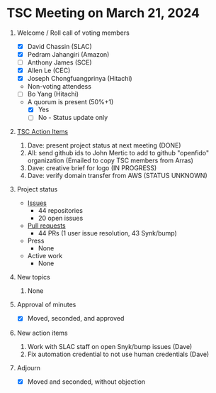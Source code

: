 # TSC Meeting on March 21, 2024

1. Welcome / Roll call of voting members
   - [x] David Chassin (SLAC)
   - [x] Pedram Jahangiri (Amazon)
   - [ ] Anthony James (SCE)
   - [x] Allen Le (CEC)
   - [x] Joseph Chongfuangprinya (Hitachi)
  
   * Non-voting attendess
   - [ ] Bo Yang (Hitachi)
   
   * A quorum is present (50%+1)
     - [x] Yes
     - [ ] No - Status update only
    
2. [TSC Action Items](https://github.com/orgs/arras-energy/projects/1)
    1. Dave: present project status at next meeting (DONE)
    2. All: send github ids to John Mertic to add to github "openfido" organization (Emailed to copy TSC members from Arras)
    3. Dave: creative brief for logo (IN PROGRESS)
    4. Dave: verify domain transfer from AWS (STATUS UNKNOWN)
      
3. Project status
   * [Issues](https://github.com/arras-energy/gridlabd/issues)
     - 44 repositories
     - 20 open issues
   * [Pull requests](https://github.com/arras-energy/gridlabd/pulls)
     - 44 PRs (1 user issue resolution, 43 Synk/bump)
   * Press
      - None
   * Active work
      - None

4. New topics
   1. None

6. Approval of minutes
   - [x] Moved, seconded, and approved

7. New action items 
   1.  Work with SLAC staff on open Snyk/bump issues (Dave)
   2.  Fix automation credential to not use human credentials (Dave)

8. Adjourn
   - [x] Moved and seconded, without objection
